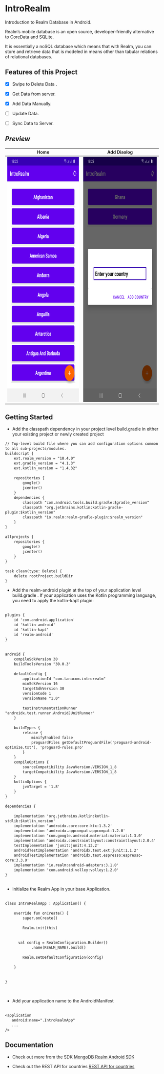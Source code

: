 # IntroRealm
Introduction to Realm Database in Android.

Realm’s mobile database is an open source, developer-friendly alternative to CoreData and SQLite.

It is essentially a noSQL database which means that with Realm, you can store and retrieve data that is modeled in means other than tabular relations of relational databases.


## Features of this Project


- [x] Swipe to Delete Data .
- [x] Get Data from server.
- [x] Add Data Manually.
- [ ] Update Data.
- [ ] Sync Data to Server.






## ***Preview***

| Home | Add Diaolog|
|   :-------------:|:-------------: |
| <img src="pics/s1.png" width="400" height="800">|<img src="pics/s2.png" width="400"  height="800">|



## Getting Started


-  Add the classpath dependency in your project level build.gradle in either your existing project or newly created project

```
// Top-level build file where you can add configuration options common to all sub-projects/modules.
buildscript {
    ext.realm_version = "10.4.0"
    ext.gradle_version = "4.1.3"
    ext.kotlin_version = "1.4.32"

    repositories {
        google()
        jcenter()
    }
    dependencies {
        classpath "com.android.tools.build:gradle:$gradle_version"
        classpath "org.jetbrains.kotlin:kotlin-gradle-plugin:$kotlin_version"
        classpath "io.realm:realm-gradle-plugin:$realm_version"
    }
}

allprojects {
    repositories {
        google()
        jcenter()
    }
}

task clean(type: Delete) {
    delete rootProject.buildDir
}

```



-   Add the realm-android plugin at the top of your application level build.gradle . 
If your application uses the Kotlin programming language, you need to apply the kotlin-kapt plugin:

```

plugins {
    id 'com.android.application'
    id 'kotlin-android'
    id 'kotlin-kapt'
    id 'realm-android'
}


android {
    compileSdkVersion 30
    buildToolsVersion "30.0.3"

    defaultConfig {
        applicationId "com.tanacom.introrealm"
        minSdkVersion 16
        targetSdkVersion 30
        versionCode 1
        versionName "1.0"

        testInstrumentationRunner "androidx.test.runner.AndroidJUnitRunner"
    }

    buildTypes {
        release {
            minifyEnabled false
            proguardFiles getDefaultProguardFile('proguard-android-optimize.txt'), 'proguard-rules.pro'
        }
    }
    compileOptions {
        sourceCompatibility JavaVersion.VERSION_1_8
        targetCompatibility JavaVersion.VERSION_1_8
    }
    kotlinOptions {
        jvmTarget = '1.8'
    }
}

dependencies {

    implementation 'org.jetbrains.kotlin:kotlin-stdlib:$kotlin_version'
    implementation 'androidx.core:core-ktx:1.3.2'
    implementation 'androidx.appcompat:appcompat:1.2.0'
    implementation 'com.google.android.material:material:1.3.0'
    implementation 'androidx.constraintlayout:constraintlayout:2.0.4'
    testImplementation 'junit:junit:4.13.2'
    androidTestImplementation 'androidx.test.ext:junit:1.1.2'
    androidTestImplementation 'androidx.test.espresso:espresso-core:3.3.0'
    implementation 'io.realm:android-adapters:3.1.0'
    implementation 'com.android.volley:volley:1.2.0'
}


```



- Initialize the Realm App in your base Application.

```

class IntroRealmApp : Application() {

    override fun onCreate() {
        super.onCreate()
        
        Realm.init(this)


      val config = RealmConfiguration.Builder()
            .name(REALM_NAME).build()

        Realm.setDefaultConfiguration(config)

    }


}



```


- Add your application name to the AndroidManifest

```

<application
   android:name=".IntroRealmApp"
   ...
/>

```

## Documentation

* Check out more from the SDK
[MongoDB Realm Android SDK](https://docs.mongodb.com/realm/sdk/android/)


* Check out the REST API for countries
[REST API for countries](https://www.universal-tutorial.com/rest-apis/free-rest-api-for-country-state-city)


